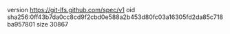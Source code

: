 version https://git-lfs.github.com/spec/v1
oid sha256:0ff43b7da0cc8cd9f2cbd0e588a2b453d80fc03a16305fd2da85c718ba957801
size 30867
